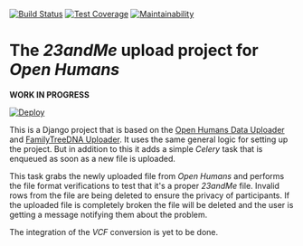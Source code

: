 [![Build Status](https://travis-ci.org/OpenHumans/oh-23andme-source.svg?branch=master)](https://travis-ci.org/OpenHumans/oh-23andme-source)
[![Test Coverage](https://api.codeclimate.com/v1/badges/a21c2545bf9356bf1277/test_coverage)](https://codeclimate.com/github/OpenHumans/oh-23andme-source/test_coverage)
[![Maintainability](https://api.codeclimate.com/v1/badges/a21c2545bf9356bf1277/maintainability)](https://codeclimate.com/github/OpenHumans/oh-23andme-source/maintainability)


# The *23andMe* upload project for *Open Humans*

**WORK IN PROGRESS**

[![Deploy](https://www.herokucdn.com/deploy/button.svg)](https://heroku.com/deploy)

This is a Django project that is based on the [Open Humans Data Uploader](https://www.github.com/gedankenstuecke/oh_data_uploader) and [FamilyTreeDNA Uploader](https://www.github.com/gedankenstuecke/ftdna-upload). It uses the same general logic for setting up the project. But in addition to this it adds a simple *Celery* task that is enqueued as soon as a new file is uploaded.

This task grabs the newly uploaded file from *Open Humans* and performs the file format verifications to test that it's a proper *23andMe* file. Invalid rows from the file are being deleted to ensure the privacy of participants. If the uploaded file is completely broken the file will be deleted and the user is getting a message notifying them about the problem.

The integration of the *VCF* conversion is yet to be done.
